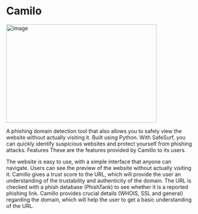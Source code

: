 # Camilo
<img width="403" height="264" alt="image" src="https://github.com/user-attachments/assets/c6a1f8c1-fe38-4ada-b8f9-20e70c7cd05d" />


A phishing domain detection tool that also allows you to safely view the website without actually visiting it. Built using Python. With SafeSurf, you can quickly identify suspicious websites and protect yourself from phishing attacks.
Features
These are the features provided by Camillo to its users.

The website is easy to use, with a simple interface that anyone can navigate.
Users can see the preview of the website without actually visiting it.
Camillo gives a trust score to the URL, which will provide the user an understanding of the trustability and authenticity of the domain.
The URL is checked with a phish database (PhishTank) to see whether it is a reported phishing link.
Camillo provides crucial details (WHOIS, SSL and general) regarding the domain, which will help the user to get a basic understanding of the URL.
